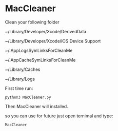 # MacCleaner
Clean your following folder

~/Library/Developer/Xcode/DerivedData

~/Library/Developer/Xcode/iOS Device Support

~/.AppLogsSymLinksForCleanMe

~/.AppCacheSymLinksForCleanMe

~/Library/Caches

~/Library/Logs

First time run:
```
python3 MacCleaner.py
```
Then MacCleaner will installed.

so you can use for future just open ternimal and type:
```
MacCleaner
```
